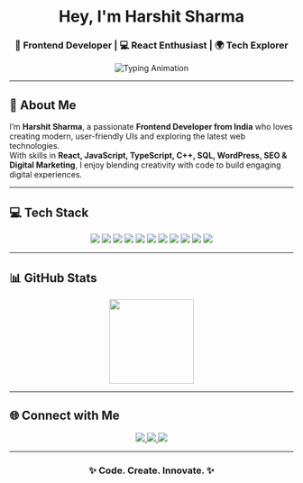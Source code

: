 <!-- Profile Banner -->
<h1 align="center"> Hey, I'm Harshit Sharma </h1>
<h3 align="center">🎯 Frontend Developer | 💻 React Enthusiast | 🌍 Tech Explorer</h3>

<!-- Typing Animation -->
<p align="center">
  <img src="https://readme-typing-svg.herokuapp.com?size=22&duration=4000&color=F75C7E&center=true&vCenter=true&width=600&lines=💡+Frontend+Developer+from+India;🚀+Building+Modern+Web+UIs;🌱+Learning+React%2C+TypeScript+%26+DSA;✨+Code.+Create.+Innovate." alt="Typing Animation"/>
</p>

---

## 🚀 About Me  

I’m **Harshit Sharma**, a passionate **Frontend Developer from India** who loves creating modern, user-friendly UIs and exploring the latest web technologies.  
With skills in **React, JavaScript, TypeScript, C++, SQL, WordPress, SEO & Digital Marketing**, I enjoy blending creativity with code to build engaging digital experiences.  

---

## 💻 Tech Stack  

<p align="center">
  <img src="https://img.shields.io/badge/c-%2300599C.svg?style=for-the-badge&logo=c&logoColor=white"/>
  <img src="https://img.shields.io/badge/c++-%2300599C.svg?style=for-the-badge&logo=c%2B%2B&logoColor=white"/>
  <img src="https://img.shields.io/badge/typescript-%23007ACC.svg?style=for-the-badge&logo=typescript&logoColor=white"/>
  <img src="https://img.shields.io/badge/kotlin-%237F52FF.svg?style=for-the-badge&logo=kotlin&logoColor=white"/>
  <img src="https://img.shields.io/badge/javascript-%23323330.svg?style=for-the-badge&logo=javascript&logoColor=%23F7DF1E"/>
  <img src="https://img.shields.io/badge/java-%23ED8B00.svg?style=for-the-badge&logo=openjdk&logoColor=white"/>
  <img src="https://img.shields.io/badge/html5-%23E34F26.svg?style=for-the-badge&logo=html5&logoColor=white"/>
  <img src="https://img.shields.io/badge/css3-%231572B6.svg?style=for-the-badge&logo=css3&logoColor=white"/>
  <img src="https://img.shields.io/badge/mysql-4479A1.svg?style=for-the-badge&logo=mysql&logoColor=white"/>
  <img src="https://img.shields.io/badge/sqlite-%2307405e.svg?style=for-the-badge&logo=sqlite&logoColor=white"/>
  <img src="https://img.shields.io/badge/react-%2320232a.svg?style=for-the-badge&logo=react&logoColor=%2361DAFB"/>
</p>

---

## 📊 GitHub Stats  
<p align="center">
  <img src="https://github-readme-stats.vercel.app/api/top-langs/?username=HarshitOnLoop&layout=compact&theme=tokyonight" height="150"/>
</p>

---

## 🌐 Connect with Me  

<p align="center">
  <a href="https://linkedin.com/in/" target="_blank">
    <img src="https://img.shields.io/badge/LinkedIn-%230077B5.svg?style=for-the-badge&logo=linkedin&logoColor=white"/>
  </a>
  <a href="https://twitter.com/HarshitOnLoop" target="_blank">
    <img src="https://img.shields.io/badge/Twitter-%231DA1F2.svg?style=for-the-badge&logo=twitter&logoColor=white"/>
  </a>
  <a href="#">
    <img src="https://img.shields.io/badge/Portfolio-%23000000.svg?style=for-the-badge&logo=vercel&logoColor=white"/>
  </a>
</p>

---

<h3 align="center">✨ Code. Create. Innovate. ✨</h3>
